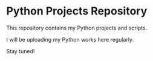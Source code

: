 # Python Projects Repository

This repository contains my Python projects and scripts.

I will be uploading my Python works here regularly.

Stay tuned!
